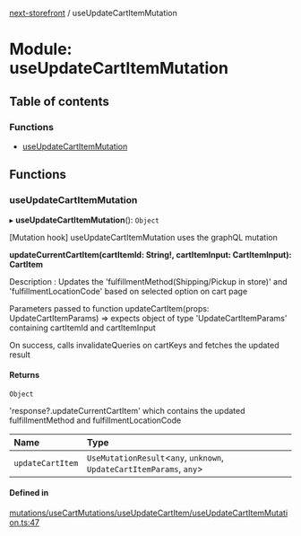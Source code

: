 [next-storefront](../README.md) / useUpdateCartItemMutation

# Module: useUpdateCartItemMutation

## Table of contents

### Functions

- [useUpdateCartItemMutation](useUpdateCartItemMutation.md#useupdatecartitemmutation)

## Functions

### useUpdateCartItemMutation

▸ **useUpdateCartItemMutation**(): `Object`

[Mutation hook] useUpdateCartItemMutation uses the graphQL mutation

<b>updateCurrentCartItem(cartItemId: String!, cartItemInput: CartItemInput): CartItem</b>

Description : Updates the 'fulfillmentMethod(Shipping/Pickup in store)' and 'fulfillmentLocationCode' based on selected option on cart page

Parameters passed to function updateCartItem(props: UpdateCartItemParams) => expects object of type 'UpdateCartItemParams' containing cartItemId and cartItemInput

On success, calls invalidateQueries on cartKeys and fetches the updated result

#### Returns

`Object`

'response?.updateCurrentCartItem' which contains the updated fulfillmentMethod and fulfillmentLocationCode

| Name             | Type                                                                  |
| :--------------- | :-------------------------------------------------------------------- |
| `updateCartItem` | `UseMutationResult`<`any`, `unknown`, `UpdateCartItemParams`, `any`\> |

#### Defined in

[mutations/useCartMutations/useUpdateCartItem/useUpdateCartItemMutation.ts:47](https://github.com/KiboSoftware/nextjs-storefront/blob/561a164/hooks/mutations/useCartMutations/useUpdateCartItem/useUpdateCartItemMutation.ts#L47)
